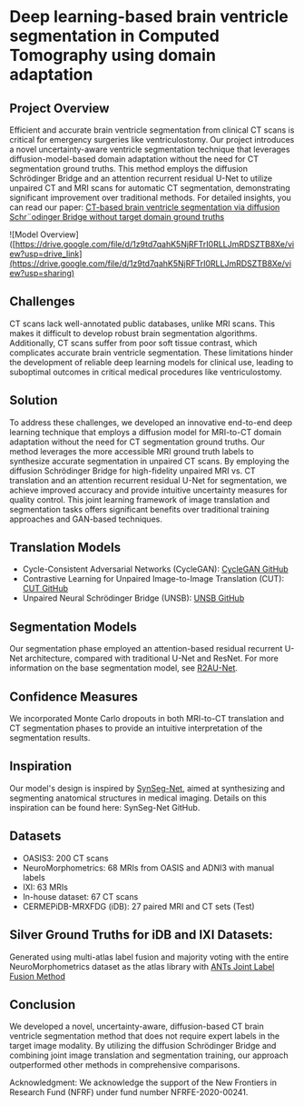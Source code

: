 # Deep learning-based brain ventricle segmentation in Computed Tomography using domain adaptation
## Project Overview
Efficient and accurate brain ventricle segmentation from clinical CT scans is critical for emergency surgeries like ventriculostomy. Our project introduces a novel uncertainty-aware ventricle segmentation technique that leverages diffusion-model-based domain adaptation without the need for CT segmentation ground truths. This method employs the diffusion Schrödinger Bridge and an attention recurrent residual U-Net to utilize unpaired CT and MRI scans for automatic CT segmentation, demonstrating significant improvement over traditional methods. For detailed insights, you can read our paper: [CT-based brain ventricle segmentation via
diffusion Schr¨odinger Bridge without target domain ground truths](https://arxiv.org/pdf/2405.18267)

![Model Overview]([https://drive.google.com/file/d/1z9td7qahK5NjRFTrI0RLLJmRDSZTB8Xe/view?usp=drive_link](https://drive.google.com/file/d/1z9td7qahK5NjRFTrI0RLLJmRDSZTB8Xe/view?usp=sharing)

## Challenges
CT scans lack well-annotated public databases, unlike MRI scans. This makes it difficult to develop robust brain segmentation algorithms. Additionally, CT scans suffer from poor soft tissue contrast, which complicates accurate brain ventricle segmentation. These limitations hinder the development of reliable deep learning models for clinical use, leading to suboptimal outcomes in critical medical procedures like ventriculostomy.

## Solution
To address these challenges, we developed an innovative end-to-end deep learning technique that employs a diffusion model for MRI-to-CT domain adaptation without the need for CT segmentation ground truths. Our method leverages the more accessible MRI ground truth labels to synthesize accurate segmentation in unpaired CT scans. By employing the diffusion Schrödinger Bridge for high-fidelity unpaired MRI vs. CT translation and an attention recurrent residual U-Net for segmentation, we achieve improved accuracy and provide intuitive uncertainty measures for quality control. This joint learning framework of image translation and segmentation tasks offers significant benefits over traditional training approaches and GAN-based techniques.

## Translation Models
* Cycle-Consistent Adversarial Networks (CycleGAN): [CycleGAN GitHub](https://github.com/junyanz/pytorch-CycleGAN-and-pix2pix/tree/master)
* Contrastive Learning for Unpaired Image-to-Image Translation (CUT): [CUT GitHub](https://github.com/taesungp/contrastive-unpaired-translation)
* Unpaired Neural Schrödinger Bridge (UNSB): [UNSB GitHub](https://github.com/cyclomon/UNSB/tree/main)
## Segmentation Models
Our segmentation phase employed an attention-based residual recurrent U-Net architecture, compared with traditional U-Net and ResNet. For more information on the base segmentation model, see [R2AU-Net](https://www.hindawi.com/journals/scn/2021/6625688/).
## Confidence Measures
We incorporated Monte Carlo dropouts in both MRI-to-CT translation and CT segmentation phases to provide an intuitive interpretation of the segmentation results.
## Inspiration
Our model's design is inspired by [SynSeg-Net](https://github.com/MASILab/SynSeg-Net), aimed at synthesizing and segmenting anatomical structures in medical imaging. Details on this inspiration can be found here: SynSeg-Net GitHub.

## Datasets
* OASIS3: 200 CT scans
* NeuroMorphometrics: 68 MRIs from OASIS and ADNI3 with manual labels
* IXI: 63 MRIs
* In-house dataset: 67 CT scans
* CERMEPiDB-MRXFDG (iDB): 27 paired MRI and CT sets (Test)
## Silver Ground Truths for iDB and IXI Datasets:
Generated using multi-atlas label fusion and majority voting with the entire NeuroMorphometrics dataset as the atlas library with [ANTs Joint Label Fusion Method](https://github.com/ANTsX/ANTs/blob/master/Scripts/antsJointLabelFusion.sh)


## Conclusion
We developed a novel, uncertainty-aware, diffusion-based CT brain ventricle segmentation method that does not require expert labels in the target image modality. By utilizing the diffusion Schrödinger Bridge and combining joint image translation and segmentation training, our approach outperformed other methods in comprehensive comparisons.

Acknowledgment:
We acknowledge the support of the New Frontiers in Research Fund (NFRF) under fund number NFRFE-2020-00241.
